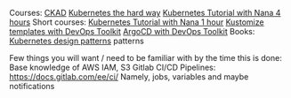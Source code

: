 Courses:
[CKAD](https://www.udemy.com/course/certified-kubernetes-application-developer/)
[Kubernetes the hard way](https://github.com/kelseyhightower/kubernetes-the-hard-way)
[Kubernetes Tutorial with Nana 4 hours](https://www.youtube.com/watch?v=X48VuDVv0do)
Short courses:
[Kubernetes Tutorial with Nana 1 hour](https://www.youtube.com/watch?v=s_o8dwzRlu4)
[Kustomize templates with DevOps Toolkit](https://www.youtube.com/watch?v=Twtbg6LFnAg&list=PLyicRj904Z9-L3XdyttvdPwRngIfGa52Y)
[ArgoCD with DevOps Toolkit](https://www.youtube.com/watch?v=vpWQeoaiRM4&list=PLyicRj904Z99dJk8bOygbov5up5YYvoZV&index=2)
Books:
[Kubernetes design patterns](https://www.redhat.com/cms/managed-files/cm-oreilly-kubernetes-patterns-ebook-f19824-201910-en.pdf) patterns


Few things you will want / need to be familiar with by the time this is done:
Base knowledge of AWS IAM, S3
Gitlab CI/CD Pipelines: https://docs.gitlab.com/ee/ci/
Namely, jobs, variables and maybe notifications
